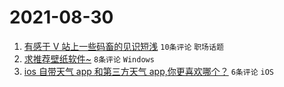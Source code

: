 # 2021-08-30

1. [有感于 V 站上一些码畜的见识短浅](https://www.v2ex.com/t/798745) `10条评论` `职场话题`
1. [求推荐壁纸软件~](https://www.v2ex.com/t/798741) `8条评论` `Windows`
1. [ios 自带天气 app 和第三方天气 app,你更喜欢哪个？](https://www.v2ex.com/t/798743) `6条评论` `iOS`

